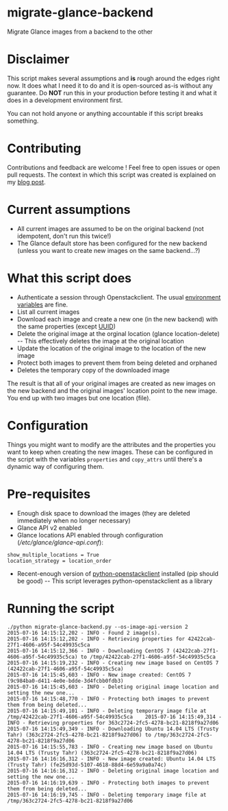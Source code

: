 # migrate-glance-backend
Migrate Glance images from a backend to the other

# Disclaimer
This script makes several assumptions and **is** rough around the edges right now.
It does what I need it to do and it is open-sourced as-is without any guarantee.
Do **NOT** run this in your production before testing it and what it does in a development environment first.

You can not hold anyone or anything accountable if this script breaks something.

# Contributing
Contributions and feedback are welcome ! Feel free to open issues or open pull requests.
The context in which this script was created is explained on my [blog post](https://dmsimard.com/2015/07/18/migrating-glance-images-to-a-different-backend/).

# Current assumptions
- All current images are assumed to be on the original backend (not idempotent, don't run this twice!)
- The Glance default store has been configured for the new backend (unless you want to create new images on the same backend...?)

# What this script does
- Authenticate a session through Openstackclient. The usual [environment variables](http://docs.openstack.org/cli-reference/content/cli_openrc.html) are fine.
- List all current images
- Download each image and create a new one (in the new backend) with the same properties (except [UUID](https://bugs.launchpad.net/glance/+bug/1176978))
- Delete the original image at the orginal location (glance location-delete)
-- This effectively deletes the image at the original location
- Update the location of the original image to the location of the new image
- Protect both images to prevent them from being deleted and orphaned
- Deletes the temporary copy of the downloaded image

The result is that all of your original images are created as new images on the new backend and
the original images' location point to the new image. You end up with two images but one location (file).

# Configuration
Things you might want to modify are the attributes and the properties you want to keep when creating the new images.
These can be configured in the script with the variables `properties` and `copy_attrs` until there's a dynamic way of configuring them.

# Pre-requisites
- Enough disk space to download the images (they are deleted immediately when no longer necessary)
- Glance API v2 enabled
- Glance locations API enabled through configuration (*/etc/glance/glance-api.conf*):

```
show_multiple_locations = True
location_strategy = location_order
```

- Recent-enough version of [python-openstackclient](https://github.com/openstack/python-openstackclient) installed (pip should be good)
-- This script leverages python-openstackclient as a library

# Running the script

```
./python migrate-glance-backend.py --os-image-api-version 2
2015-07-16 14:15:12,202 - INFO - Found 2 image(s).
2015-07-16 14:15:12,202 - INFO - Retrieving properties for 42422cab-27f1-4606-a95f-54c49935c5ca
2015-07-16 14:15:12,366 - INFO - Downloading CentOS 7 (42422cab-27f1-4606-a95f-54c49935c5ca) to /tmp/42422cab-27f1-4606-a95f-54c49935c5ca
2015-07-16 14:15:19,232 - INFO - Creating new image based on CentOS 7 (42422cab-27f1-4606-a95f-54c49935c5ca)
2015-07-16 14:15:45,603 - INFO - New image created: CentOS 7 (9c984ba0-d411-4e0e-bdde-3d4fcbb0fdb3)
2015-07-16 14:15:45,603 - INFO - Deleting original image location and setting the new one...
2015-07-16 14:15:48,770 - INFO - Protecting both images to prevent them from being deleted...
2015-07-16 14:15:49,101 - INFO - Deleting temporary image file at /tmp/42422cab-27f1-4606-a95f-54c49935c5ca    2015-07-16 14:15:49,314 - INFO - Retrieving properties for 363c2724-2fc5-4278-bc21-8218f9a27d06
2015-07-16 14:15:49,349 - INFO - Downloading Ubuntu 14.04 LTS (Trusty Tahr) (363c2724-2fc5-4278-bc21-8218f9a27d06) to /tmp/363c2724-2fc5-4278-bc21-8218f9a27d06
2015-07-16 14:15:55,783 - INFO - Creating new image based on Ubuntu 14.04 LTS (Trusty Tahr) (363c2724-2fc5-4278-bc21-8218f9a27d06)
2015-07-16 14:16:16,312 - INFO - New image created: Ubuntu 14.04 LTS (Trusty Tahr) (fe25d93d-5107-4618-88d4-6e59a9a0a74c)
2015-07-16 14:16:16,312 - INFO - Deleting original image location and setting the new one...
2015-07-16 14:16:19,639 - INFO - Protecting both images to prevent them from being deleted...
2015-07-16 14:16:19,745 - INFO - Deleting temporary image file at /tmp/363c2724-2fc5-4278-bc21-8218f9a27d06
```
